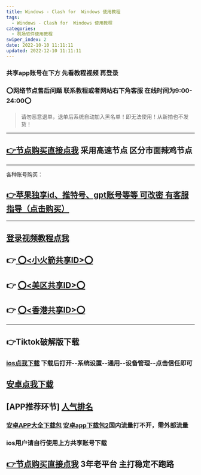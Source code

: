 ```yaml
---
title: Windows - Clash for  Windows 使用教程
tags:
  - Windows - Clash for  Windows 使用教程
categories:
  - 机场软件使用教程
swiper_index: 2
date: 2022-10-10 11:11:11
updated: 2022-12-10 11:11:11
---
```

### 共享app账号在下方 先看教程视频 再登录
### ⭕️网络节点售后问题 联系教程或者网站右下角客服 在线时间为9:00-24:00⭕️
>请勿恶意退单，退单后系统自动加入黑名单！即无法使用！从新拍也不发货！
--------------------------------------------------------------------------------
## [👉节点购买直接点我](https://35jiasu.xyz/#/register?code=hMd8hBk8 "👉节点购买直接点我")  采用高速节点 区分市面辣鸡节点
--------------------------------------------------------------------------------
各种账号购买：
## [👉苹果独享id、推特号、gpt账号等等 可改密 有客服指导（点击购买）](https://w.35faka.xyz "👉苹果独享id、推特号、gpt账号等等 可改密 有客服指导（点击购买）")
--------------------------------------------------------------------------------
## [登录视频教程点我](http://cloud.video.taobao.com/play/u/null/p/1/e/6/t/1/412335830758.mp4 "登录视频教程点我")
## 👉[ ⭕️<小火箭共享ID>⭕️](https://01.35id.xyz/ " ⭕️<小火箭共享ID>⭕️")
## 👉 [⭕️<美区共享ID>⭕️](https://02.35id.xyz/ "⭕️<美区共享ID>⭕️")
## 👉 [⭕️<香港共享ID>⭕️](https://03.35id.xyz/ "⭕️<香港共享ID>⭕️")
--------------------------------------------------------------------------------
## 👉Tiktok破解版下载
### [ios点我下载](https://jiesuo.tk/ "ios点我下载") 下载后打开--系统设置--通用--设备管理--点击信任即可
[安卓点我下载](https://gitlab.com/haotian0624/jc/-/raw/main/Android-Tiotok.apk "安卓点我下载")
--------------------------------------------------------------------------------
## [APP推荐环节] [人气排名](https://zhuanlan.zhihu.com/p/592843220 "人气排名")
### [安卓APP大全下载包](https://apkpure.com/tw/app "安卓APP大全下载包") [安卓app下载包2](http://www.apkpure.com/ "安卓app下载包2")国内流量打不开，需外部流量 
### ios用户请自行使用上方共享账号下载

## [👉节点购买直接点我](https://35jiasu.xyz/#/register?code=hMd8hBk8 "👉节点购买直接点我") 3年老平台 主打稳定不跑路

